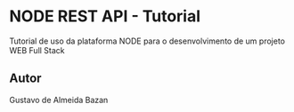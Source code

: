 # NODE REST API - Tutorial
Tutorial de uso da plataforma NODE para o desenvolvimento de um projeto WEB Full Stack
## Autor
Gustavo de Almeida Bazan
